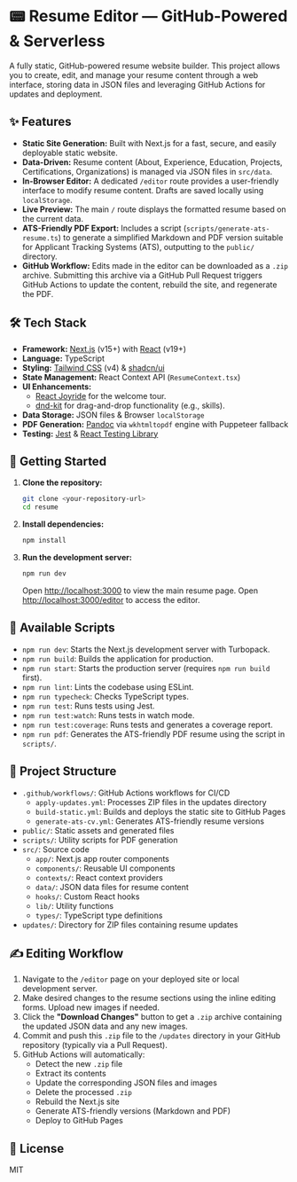 # 📟 Resume Editor — GitHub-Powered & Serverless

A fully static, GitHub-powered resume website builder. This project allows you to create, edit, and manage your resume content through a web interface, storing data in JSON files and leveraging GitHub Actions for updates and deployment.

## ✨ Features

*   **Static Site Generation:** Built with Next.js for a fast, secure, and easily deployable static website.
*   **Data-Driven:** Resume content (About, Experience, Education, Projects, Certifications, Organizations) is managed via JSON files in `src/data`.
*   **In-Browser Editor:** A dedicated `/editor` route provides a user-friendly interface to modify resume content. Drafts are saved locally using `localStorage`.
*   **Live Preview:** The main `/` route displays the formatted resume based on the current data.
*   **ATS-Friendly PDF Export:** Includes a script (`scripts/generate-ats-resume.ts`) to generate a simplified Markdown and PDF version suitable for Applicant Tracking Systems (ATS), outputting to the `public/` directory.
*   **GitHub Workflow:** Edits made in the editor can be downloaded as a `.zip` archive. Submitting this archive via a GitHub Pull Request triggers GitHub Actions to update the content, rebuild the site, and regenerate the PDF.

## 🛠️ Tech Stack

*   **Framework:** [Next.js](https://nextjs.org/) (v15+) with [React](https://reactjs.org/) (v19+)
*   **Language:** TypeScript
*   **Styling:** [Tailwind CSS](https://tailwindcss.com/) (v4) & [shadcn/ui](https://ui.shadcn.com/)
*   **State Management:** React Context API (`ResumeContext.tsx`)
*   **UI Enhancements:**
    *   [React Joyride](https://docs.react-joyride.com/) for the welcome tour.
    *   [dnd-kit](https://dndkit.com/) for drag-and-drop functionality (e.g., skills).
*   **Data Storage:** JSON files & Browser `localStorage`
*   **PDF Generation:** [Pandoc](https://pandoc.org/) via `wkhtmltopdf` engine with Puppeteer fallback
*   **Testing:** [Jest](https://jestjs.io/) & [React Testing Library](https://testing-library.com/)

## 🚀 Getting Started

1.  **Clone the repository:**
    ```bash
    git clone <your-repository-url>
    cd resume
    ```
2.  **Install dependencies:**
    ```bash
    npm install
    ```
3.  **Run the development server:**
    ```bash
    npm run dev
    ```
    Open [http://localhost:3000](http://localhost:3000) to view the main resume page.
    Open [http://localhost:3000/editor](http://localhost:3000/editor) to access the editor.

## 📜 Available Scripts

*   `npm run dev`: Starts the Next.js development server with Turbopack.
*   `npm run build`: Builds the application for production.
*   `npm run start`: Starts the production server (requires `npm run build` first).
*   `npm run lint`: Lints the codebase using ESLint.
*   `npm run typecheck`: Checks TypeScript types.
*   `npm run test`: Runs tests using Jest.
*   `npm run test:watch`: Runs tests in watch mode.
*   `npm run test:coverage`: Runs tests and generates a coverage report.
*   `npm run pdf`: Generates the ATS-friendly PDF resume using the script in `scripts/`.

## 📁 Project Structure

*   `.github/workflows/`: GitHub Actions workflows for CI/CD
    *   `apply-updates.yml`: Processes ZIP files in the updates directory
    *   `build-static.yml`: Builds and deploys the static site to GitHub Pages
    *   `generate-ats-cv.yml`: Generates ATS-friendly resume versions
*   `public/`: Static assets and generated files
*   `scripts/`: Utility scripts for PDF generation
*   `src/`: Source code
    *   `app/`: Next.js app router components
    *   `components/`: Reusable UI components
    *   `contexts/`: React context providers
    *   `data/`: JSON data files for resume content
    *   `hooks/`: Custom React hooks
    *   `lib/`: Utility functions
    *   `types/`: TypeScript type definitions
*   `updates/`: Directory for ZIP files containing resume updates

## ✍️ Editing Workflow

1.  Navigate to the `/editor` page on your deployed site or local development server.
2.  Make desired changes to the resume sections using the inline editing forms. Upload new images if needed.
3.  Click the **"Download Changes"** button to get a `.zip` archive containing the updated JSON data and any new images.
4.  Commit and push this `.zip` file to the `/updates` directory in your GitHub repository (typically via a Pull Request).
5.  GitHub Actions will automatically:
    *   Detect the new `.zip` file
    *   Extract its contents
    *   Update the corresponding JSON files and images
    *   Delete the processed `.zip`
    *   Rebuild the Next.js site
    *   Generate ATS-friendly versions (Markdown and PDF)
    *   Deploy to GitHub Pages

## 📄 License

MIT